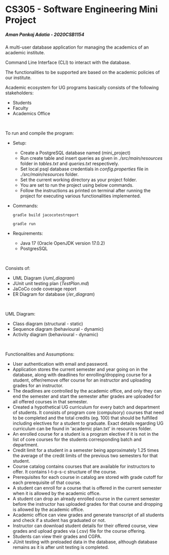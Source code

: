 # CS305 - Software Engineering Mini Project

##### Aman Pankaj Adatia - 2020CSB1154

A multi-user database application for  managing the academics of an academic institute.

Command Line Interface (CLI) to interact with the database.

The functionalities to be supported are based on the academic policies of our institute. 

Academic ecosystem for UG programs basically consists of the following stakeholders:
* Students
* Faculty
* Academics Office

<br>

To run and compile the program:

* Setup:
  * Create a PostgreSQL database named (mini_project)
  * Run create table and insert queries as given in _./src/main/resources_ folder in _tables.txt_ and _queries.txt_ respectively.
  * Set local psql database credentials in _config.properties_ file in _./src/main/resources_ folder.
  * Set the current working directory as your project folder.
  * You are set to run the project using below commands.
  * Follow the instructions as printed on terminal after running the project for executing various functionalities implemented.


* Commands: 

  `gradle build jacocotestreport`

  `gradle run`


* Requirements:
  * Java 17 (Oracle OpenJDK version 17.0.2)
  * PostgresSQL

<br>

Consists of:
* UML Diagram (_/uml_diagram_)
* JUnit unit testing plan (_TestPlan.md_)
* JaCoCo code coverage report
* ER Diagram for database (_/er_diagram_)

<br>

UML Diagram:
* Class diagram (structural - static)
* Sequence diagram (behavioural - dynamic)
* Activity diagram (behavioural - dynamic)

<br>

Functionalities and Assumptions:
* User authentication with email and password.
* Application stores the current semester and year going on in the database, along with deadlines for enrolling/dropping course for a student, offer/remove offer course for an instructor and uploading grades for an instructor.
* The deadlines are controlled by the academic office, and only they can end the semester and start the semester after grades are uploaded for all offered courses in that semester.
* Created a hypothetical UG curriculum for every batch and department of students. It consists of program core (compulsory) courses that need to be completed and the total credits (eg. 100) that should be fulfilled including electives for a student to graduate. Exact details regarding UG curriculum can be found in 'academic plan.txt' in resources folder.
* An enrolled course for a student is a program elective if it is not in the list of core courses for the students corresponding batch and department.
* Credit limit for a student in a semester being approximately 1.25 times the average of the credit limits of the previous two semesters for that student.
* Course catalog contains courses that are available for instructors to offer. It contains l-t-p-s-c structure of the course.
* Prerequisites for each course in catalog are stored with grade cutoff for each prerequisite of that course.
* A student can enroll for a course that is offered in the current semester when it is allowed by the academic office.
* A student can drop an already enrolled course in the current semester before the instructor has uploaded grades for that course and dropping is allowed by the academic office.
* Academic office can view grades and generate transcript of all students and check if a student has graduated or not.
* Instructor can download student details for their offered course, view grades and upload grades via (.csv) file for the course offering.
* Students can view their grades and CGPA.
* JUnit testing with preloaded data in the database, although database remains as it is after unit testing is completed.

